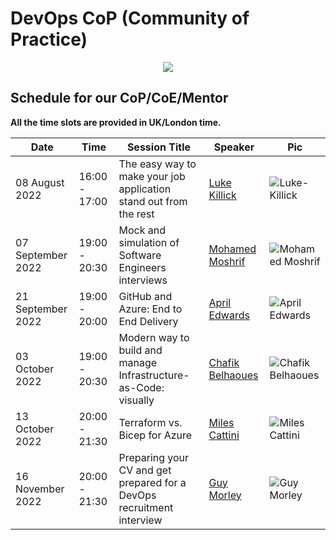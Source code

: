 # DevOps CoP (Community of Practice)
<p align="center">
  <img src="https://raw.githubusercontent.com/MohamedRadwan-devops/devops-step-by-step/main//source/images/mics/cop-2.gif" />
</p>

## Schedule for our CoP/CoE/Mentor

**All the time slots are provided in UK/London time.**

| Date    | Time    |    Session Title| Speaker |   Pic    |
| --------|-------- | ----------------| --------|----------|
| 08 August 2022| 16:00 - 17:00  | The easy way to make your job application stand out from the rest | [Luke Killick](https://github.com/MohamedRadwan-DevOps/devops-step-by-step/blob/main/source/events-speakers.md) |![Luke-Killick](https://raw.githubusercontent.com/MohamedRadwan-DevOps/devops-step-by-step/main//source/images/speakers/Luke-Killick.png)|
| 07 September 2022| 19:00 - 20:30  | Mock and simulation of Software Engineers interviews| [Mohamed Moshrif](https://github.com/MohamedRadwan-DevOps/devops-step-by-step/blob/main/source/events-speakers.md) | ![Mohamed Moshrif](https://raw.githubusercontent.com/MohamedRadwan-DevOps/devops-step-by-step/main//source/images/speakers/Mohamed-Moshrif.png)|
| 21 September 2022| 19:00 - 20:00  | GitHub and Azure: End to End Delivery | [April Edwards](https://github.com/MohamedRadwan-DevOps/devops-step-by-step/blob/main/source/events-speakers.md) | ![April Edwards](https://raw.githubusercontent.com/MohamedRadwan-DevOps/devops-step-by-step/main//source/images/speakers/April-Edwards.png)|
| 03 October 2022|  19:00 - 20:30  | Modern way to build and manage Infrastructure-as-Code: visually | [Chafik Belhaoues](https://github.com/MohamedRadwan-DevOps/devops-step-by-step/blob/main/source/events-speakers.md) | ![Chafik Belhaoues](https://raw.githubusercontent.com/MohamedRadwan-DevOps/devops-step-by-step/main//source/images/speakers/Chafik-Belhaoues.png)|
| 13 October 2022| 20:00 - 21:30   | Terraform vs. Bicep for Azure  | [Miles Cattini](https://github.com/MohamedRadwan-DevOps/devops-step-by-step/blob/main/source/events-speakers.md) | ![Miles Cattini](https://raw.githubusercontent.com/MohamedRadwan-DevOps/devops-step-by-step/main//source/images/speakers/Miles-Cattini.png)|
| 16 November 2022| 20:00 - 21:30  | Preparing your CV and get prepared for a DevOps recruitment interview | [Guy Morley](https://github.com/MohamedRadwan-DevOps/devops-step-by-step/blob/main/source/events-speakers.md) | ![Guy Morley](https://raw.githubusercontent.com/MohamedRadwan-DevOps/devops-step-by-step/main//source/images/speakers/Guy-Morley.png)|